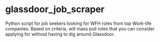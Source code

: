 # glassdoor_job_scraper
Python script for job seekers looking for WFH roles from top Work-life companies. Based on criteria, will mass pull roles that you can consider applying for without having to dig around Glassdoor.
